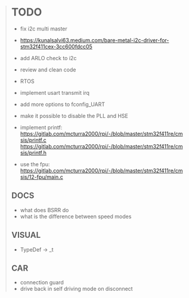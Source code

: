 > # TODO
> * fix i2c multi master
> * https://kunalsalvi63.medium.com/bare-metal-i2c-driver-for-stm32f411cex-3cc600fdcc05
> * add ARLO check to i2c
>
> * review and clean code
> 
> * RTOS
>
> * implement usart transmit irq
> * add more options to fconfig_UART
>
> * make it possible to disable the PLL and HSE
> * implement printf: https://gitlab.com/mcturra2000/rpi/-/blob/master/stm32f411re/cmsis/printf.c https://gitlab.com/mcturra2000/rpi/-/blob/master/stm32f411re/cmsis/printf.h
>
> * use the fpu: https://gitlab.com/mcturra2000/rpi/-/blob/master/stm32f411re/cmsis/12-fpu/main.c
>
> ## DOCS
> * what does BSRR do
> * what is the difference between speed modes
> ## VISUAL
> * TypeDef -> _t
> ## CAR
> * connection guard
> * drive back in self driving mode on disconnect